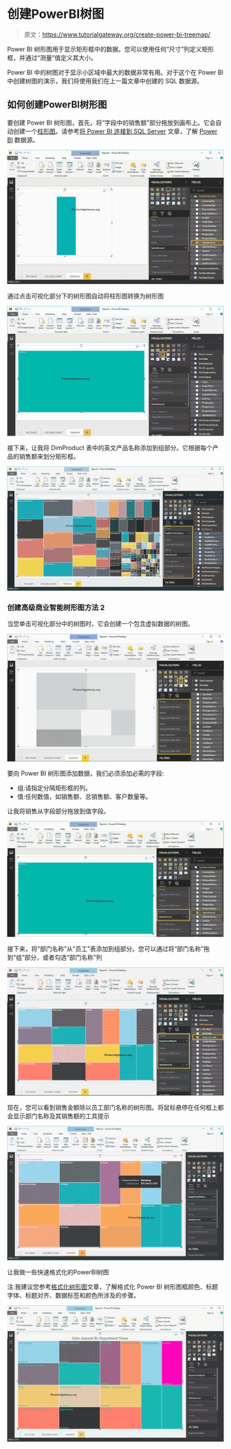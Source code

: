 # 创建PowerBI树图

> 原文：<https://www.tutorialgateway.org/create-power-bi-treemap/>

Power BI 树形图用于显示矩形框中的数据。您可以使用任何“尺寸”列定义矩形框，并通过“测量”值定义其大小。

Power BI 中的树图对于显示小区域中最大的数据非常有用。对于这个在 Power BI 中创建树图的演示，我们将使用我们在上一篇文章中创建的 SQL 数据源。

## 如何创建PowerBI树形图

要创建 Power BI 树形图，首先，将“字段中的销售额”部分拖放到画布上。它会自动创建一个[柱形图](https://www.tutorialgateway.org/column-chart-in-power-bi/)。请参考[将 Power BI 连接到 SQL Server](https://www.tutorialgateway.org/connect-power-bi-to-sql-server/) 文章，了解 [Power BI](https://www.tutorialgateway.org/power-bi-tutorial/) 数据源。

![Create Power BI Treemap 1](img/b9c96a97d72d2c8b7246b8e8e550b3ff.png)

通过点击可视化部分下的树形图自动将柱形图转换为树形图

![Create Power BI Treemap 2](img/5f745849b4ba53071a832b15db6903d2.png)

接下来，让我将 DimProduct 表中的英文产品名称添加到组部分。它根据每个产品的销售额来划分矩形框。

![Create Power BI Treemap 3](img/fc831b5f61d4ab007b071f55eb3c802d.png)

### 创建高级商业智能树形图方法 2

当您单击可视化部分中的树图时，它会创建一个包含虚拟数据的树图。

![Create Power BI Treemap 4](img/45e2f159780c6b90fe8aaa939ef74cef.png)

要向 Power BI 树形图添加数据，我们必须添加必需的字段:

*   组:请指定分隔矩形框的列。
*   值:任何数值，如销售额、总销售额、客户数量等。

让我将销售从字段部分拖放到值字段。

![Create Power BI Treemap 5](img/b145541fcf9a6b6d4b1bc72893477c43.png)

接下来，将“部门名称”从“员工”表添加到组部分。您可以通过将“部门名称”拖到“组”部分，或者勾选“部门名称”列

![Create Power BI Treemap 6](img/0e49cf2ffeadd5246e6a6a7fb9d84dd4.png)

现在，您可以看到销售金额除以员工部门名称的树形图。将鼠标悬停在任何框上都会显示部门名称及其销售额的工具提示

![Create Power BI Treemap 7](img/bc714a27037dd0cbd57892ce3a180f03.png)

让我做一些快速格式化的PowerBI树图

注:我建议您参考[格式化树形图](https://www.tutorialgateway.org/format-tree-map-in-power-bi/)文章，了解格式化 Power BI 树形图框颜色、标题字体、标题对齐、数据标签和颜色所涉及的步骤。

![Create Power BI Treemap 9](img/fca990d67e4305475eaeae78c9d9dd0f.png)